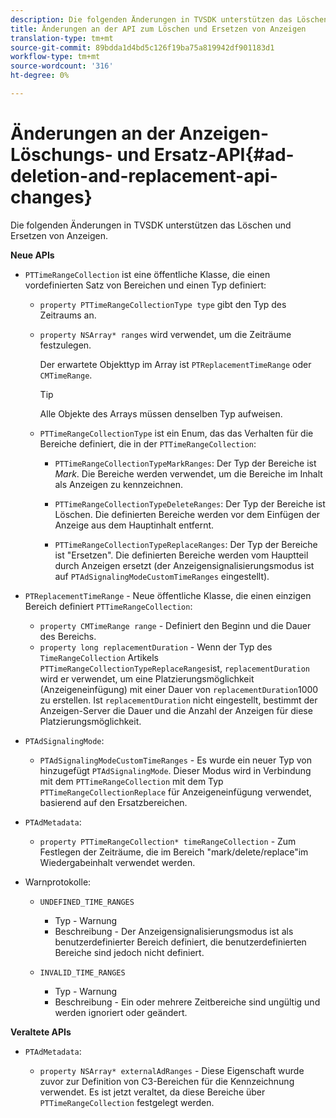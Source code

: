 ```yaml
---
description: Die folgenden Änderungen in TVSDK unterstützen das Löschen und Ersetzen von Anzeigen.
title: Änderungen an der API zum Löschen und Ersetzen von Anzeigen
translation-type: tm+mt
source-git-commit: 89bdda1d4bd5c126f19ba75a819942df901183d1
workflow-type: tm+mt
source-wordcount: '316'
ht-degree: 0%

---
```



# Änderungen an der Anzeigen-Löschungs- und Ersatz-API{#ad-deletion-and-replacement-api-changes}

Die folgenden Änderungen in TVSDK unterstützen das Löschen und Ersetzen von Anzeigen.

**Neue APIs**

* `PTTimeRangeCollection` ist eine öffentliche Klasse, die einen vordefinierten Satz von Bereichen und einen Typ definiert:

   * `property PTTimeRangeCollectionType type` gibt den Typ des Zeitraums an.
   * `property NSArray* ranges` wird verwendet, um die Zeiträume festzulegen.

      Der erwartete Objekttyp im Array ist `PTReplacementTimeRange` oder `CMTimeRange`.

      >[!TIP]
      >
      >Alle Objekte des Arrays müssen denselben Typ aufweisen.

   * `PTTimeRangeCollectionType` ist ein Enum, das das Verhalten für die Bereiche definiert, die in der  `PTTimeRangeCollection`:

      * `PTTimeRangeCollectionTypeMarkRanges`: Der Typ der Bereiche ist  *Mark*. Die Bereiche werden verwendet, um die Bereiche im Inhalt als Anzeigen zu kennzeichnen.

      * `PTTimeRangeCollectionTypeDeleteRanges`: Der Typ der Bereiche ist Löschen. Die definierten Bereiche werden vor dem Einfügen der Anzeige aus dem Hauptinhalt entfernt.
      * `PTTimeRangeCollectionTypeReplaceRanges`: Der Typ der Bereiche ist &quot;Ersetzen&quot;. Die definierten Bereiche werden vom Hauptteil durch Anzeigen ersetzt (der Anzeigensignalisierungsmodus ist auf `PTAdSignalingModeCustomTimeRanges` eingestellt).

* `PTReplacementTimeRange` - Neue öffentliche Klasse, die einen einzigen Bereich definiert  `PTTimeRangeCollection`:

   * `property CMTimeRange range` - Definiert den Beginn und die Dauer des Bereichs.
   * `property long replacementDuration` - Wenn der Typ des  `TimeRangeCollection` Artikels  `PTTimeRangeCollectionTypeReplaceRanges`ist,  `replacementDuration` wird er verwendet, um eine Platzierungsmöglichkeit (Anzeigeneinfügung) mit einer Dauer von  `replacementDuration`1000 zu erstellen. Ist `replacementDuration` nicht eingestellt, bestimmt der Anzeigen-Server die Dauer und die Anzahl der Anzeigen für diese Platzierungsmöglichkeit.

* `PTAdSignalingMode`:

   * `PTAdSignalingModeCustomTimeRanges` - Es wurde ein neuer Typ von hinzugefügt  `PTAdSignalingMode`. Dieser Modus wird in Verbindung mit dem `PTTimeRangeCollection` mit dem Typ `PTTimeRangeCollectionReplace` für Anzeigeneinfügung verwendet, basierend auf den Ersatzbereichen.

* `PTAdMetadata`:

   * `property PTTimeRangeCollection* timeRangeCollection` - Zum Festlegen der Zeiträume, die im Bereich &quot;mark/delete/replace&quot;im Wiedergabeinhalt verwendet werden.

* Warnprotokolle:

   * `UNDEFINED_TIME_RANGES`

      * Typ - Warnung
      * Beschreibung - Der Anzeigensignalisierungsmodus ist als benutzerdefinierter Bereich definiert, die benutzerdefinierten Bereiche sind jedoch nicht definiert.
   * `INVALID_TIME_RANGES`

      * Typ - Warnung
      * Beschreibung - Ein oder mehrere Zeitbereiche sind ungültig und werden ignoriert oder geändert.


**Veraltete APIs**

* `PTAdMetadata`:

   * `property NSArray* externalAdRanges` - Diese Eigenschaft wurde zuvor zur Definition von C3-Bereichen für die Kennzeichnung verwendet. Es ist jetzt veraltet, da diese Bereiche über `PTTimeRangeCollection` festgelegt werden.

